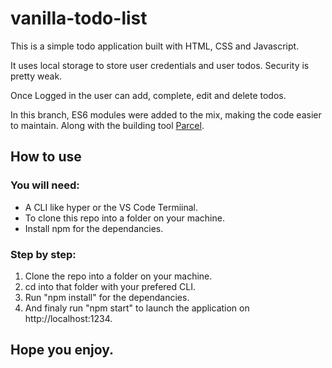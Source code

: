 # vanilla-todo-list

This is a simple todo application built with HTML, CSS and Javascript.

It uses local storage to store user credentials and user todos. Security is pretty weak.

Once Logged in the user can add, complete, edit and delete todos.

In this branch, ES6 modules were added to the mix, making the code easier to maintain. Along with the building tool [Parcel](https://parceljs.org/). 

## How to use

### You will need:

- A CLI like hyper or the VS Code Termiinal.
- To clone this repo into a folder on your machine.
- Install npm for the dependancies.

### Step by step:

1. Clone the repo into a folder on your machine.
2. cd into that folder with your prefered CLI.
3. Run "npm install" for the dependancies.
4. And finaly run "npm start" to launch the application on http://localhost:1234.

## Hope you enjoy.
